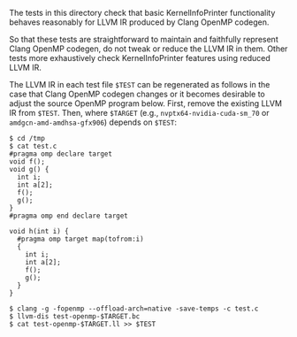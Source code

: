 The tests in this directory check that basic KernelInfoPrinter functionality
behaves reasonably for LLVM IR produced by Clang OpenMP codegen.

So that these tests are straightforward to maintain and faithfully represent
Clang OpenMP codegen, do not tweak or reduce the LLVM IR in them.  Other tests
more exhaustively check KernelInfoPrinter features using reduced LLVM IR.

The LLVM IR in each test file `$TEST` can be regenerated as follows in the case
that Clang OpenMP codegen changes or it becomes desirable to adjust the source
OpenMP program below.  First, remove the existing LLVM IR from `$TEST`.  Then,
where `$TARGET` (e.g., `nvptx64-nvidia-cuda-sm_70` or `amdgcn-amd-amdhsa-gfx906`)
depends on `$TEST`:

```
$ cd /tmp
$ cat test.c
#pragma omp declare target
void f();
void g() {
  int i;
  int a[2];
  f();
  g();
}
#pragma omp end declare target

void h(int i) {
  #pragma omp target map(tofrom:i)
  {
    int i;
    int a[2];
    f();
    g();
  }
}

$ clang -g -fopenmp --offload-arch=native -save-temps -c test.c
$ llvm-dis test-openmp-$TARGET.bc
$ cat test-openmp-$TARGET.ll >> $TEST
```

